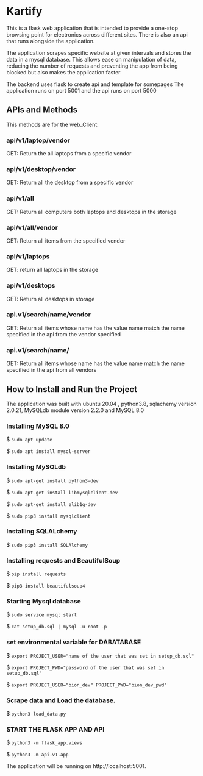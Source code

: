 # Kartify
This is a flask web application that is intended to provide a one-stop browsing point for electronics across different sites.
There is also an api that runs alongside the application.

The application scrapes specific website at given intervals and stores the data in a mysql database. 
This allows ease on manipulation of data, reducing the number of requests and preventing the app from being blocked but also makes the application faster

The backend uses flask to create api and template for somepages
 The application runs on port 5001 and the api runs on port 5000
## APIs and Methods
This methods are for the web_Client:
### api/v1/laptop/vendor
GET: Return the all laptops from a specific vendor
### api/v1/desktop/vendor
GET: Return all the desktop from a specific vendor
### api/v1/all
GET: Return all computers both laptops and desktops in the storage
### api/v1/all/vendor
GET: Return all items from the specified vendor
### api/v1/laptops
GET: return all laptops in the storage
### api/v1/desktops
GET: Return all desktops  in storage
### api.v1/search/name/vendor
GET: Return all items  whose name has the value name match the name specified in the api from the vendor specified
### api.v1/search/name/
GET: Return all items whose name has the value name match the name specified in the api from all vendors

## How to Install and Run the Project
The application was built with ubuntu 20.04 , python3.8, sqlachemy version 2.0.21,
MySQLdb module version 2.2.0 and MySQL 8.0


### Installing MySQL 8.0
$ ```sudo apt update```

$ ```sudo apt install mysql-server```

### Installing MySQLdb
$ ```sudo apt-get install python3-dev```

$ ```sudo apt-get install libmysqlclient-dev```

$ ```sudo apt-get install zlib1g-dev```

$ ```sudo pip3 install mysqlclient```

### Installing SQLALchemy
$ ```sudo pip3 install SQLAlchemy```

### Installing requests and BeautifulSoup
$ ```pip install requests```

$ ```pip3 install beautifulsoup4```

### Starting Mysql database
$ ```sudo service mysql start```

$ ```cat setup_db.sql | mysql -u root -p```

### set environmental variable for DABATABASE
$ ```export PROJECT_USER="name of the user that was set in setup_db.sql"```

$ ```export PROJECT_PWD="password of the user that was set in setup_db.sql"```

$ ```export PROJECT_USER="bion_dev" PROJECT_PWD="bion_dev_pwd"```

### Scrape data and Load the database.
$ ```python3 load_data.py```

### START THE FLASK APP AND API
$ ```python3 -m flask_app.views```

$ ```python3 -m api.v1.app```

The application will be running on http://localhost:5001.
